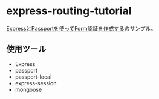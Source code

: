 # express-routing-tutorial

[ExpressとPassportを使ってForm認証を作成する](https://irisash.github.io/express/passport_local/)のサンプル。

## 使用ツール

- Express
- passport
- passport-local
- express-session
- mongoose
